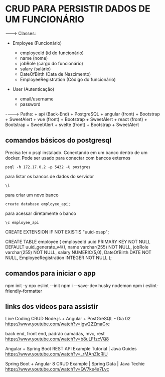 # CRUD PARA PERSISTIR DADOS DE UM FUNCIONÁRIO

---> Classes:

+ Employee                  (Funcionário)
    - employeeId            (id do funcionário)
    - name                  (nome)
    - jobRole               (cargo do funcionário)
    - salary                (salário)
    - DateOfBirth           (Data de Nascimento)
    - EmployeeRegistration  (Código do funcionário)

+ User (Autenticação)
    - email/username
    - password

----> Paths:
    + api       (Back-End)  + PostgreSQL
    + angular   (front)     + Bootstrap + SweetAlert
    + vue       (front)     + Bootstrap + SweetAlert
    + react     (front)     + Bootstrap + SweetAlert
    + svelte    (front)     + Bootstrap + SweetAlert

## comandos básicos do postgresql

Precisa ter o psql instalado. Conectando em um banco dentro de um docker.
Pode ser usado para conectar com bancos externos

```
psql -h 172.17.0.2 -p 5432 -U postgres
```
para listar os bancos de dados do servidor

```
\l
```

para criar um novo banco

```
create database employee_api;
```

para acessar diretamente o banco

```
\c employee_api
```

CREATE EXTENSION IF NOT EXISTIS "uuid-ossp";

CREATE TABLE employee (
    employeeId uuid PRIMARY KEY NOT NULL DEFAULT uuid_generate_v4(),
    name varchar(255) NOT NULL,
    jobRole varchar(255) NOT NULL,
    salary NUMERIC(5,0),
    DateOfBirth DATE NOT NULL,
    EmployeeRegistration INTEGER NOT NULL
);

## comandos para iniciar o app

npm init -y
npx eslint --init
npm i --save-dev husky nodemon
npm i eslint-friendly-formatter



## links dos videos para assistir

Live Coding CRUD Node.js + Angular + PostGreSQL - Dia 02
https://www.youtube.com/watch?v=igw22ZmaGrc


back end, front end, padrão camadas, mvc, rest
https://www.youtube.com/watch?v=b8uLFfzcVQ8


Angular + Spring Boot REST API Example Tutorial | Java Guides
https://www.youtube.com/watch?v=_rMAnZIcRiU


Spring Boot + Angular 8 CRUD Example | Spring Data | Java Techie
https://www.youtube.com/watch?v=QV7ke4a7Lvc


